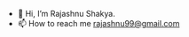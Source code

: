 - 👋 Hi, I’m Rajashnu Shakya.
- 📫 How to reach me rajashnu99@gmail.com


<!---
unshajaraykahs/unshajaraykahs is a ✨ special ✨ repository because its `README.md` (this file) appears on your GitHub profile.
You can click the Preview link to take a look at your changes.
--->
